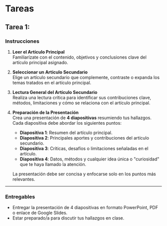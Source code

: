 # Tareas

## Tarea 1:

### Instrucciones

1. **Leer el Artículo Principal**  
   Familiarízate con el contenido, objetivos y conclusiones clave del artículo principal asignado.

2. **Seleccionar un Artículo Secundario**  
   Elige un artículo secundario que complemente, contraste o expanda los temas tratados en el artículo principal.

3. **Lectura General del Artículo Secundario**  
   Realiza una lectura crítica para identificar sus contribuciones clave, métodos, limitaciones y cómo se relaciona con el artículo principal.

4. **Preparación de la Presentación**  
   Crea una presentación de **4 diapositivas** resumiendo tus hallazgos. Cada diapositiva debe abordar los siguientes puntos:

   - **Diapositiva 1**: Resumen del artículo principal.  
   - **Diapositiva 2**: Principales aportes y contribuciones del artículo secundario.  
   - **Diapositiva 3**: Críticas, desafíos o limitaciones señaladas en el artículo.  
   - **Diapositiva 4**: Datos, métodos y cualquier idea única o "curiosidad" que te haya llamado la atención.

   La presentación debe ser concisa y enfocarse solo en los puntos más relevantes.

---

### Entregables

- Entregar la presentación de 4 diapositivas en formato PowerPoint, PDF o enlace de Google Slides.
- Estar preparado/a para discutir tus hallazgos en clase.
